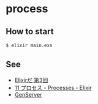 # process

## How to start

```sh
$ elixir main.exs
```

## See

* [Elixirだ 第3回](http://www.slideshare.net/Joe_noh/elixir-3?related=1)
* [11 プロセス - Processes - Elixir](http://elixir-ja.sena-net.works/getting_started/11.html)
* [GenServer](http://www.maqcsa.org/elixir/docs/v1.0.0/elixir/GenServer.html)
